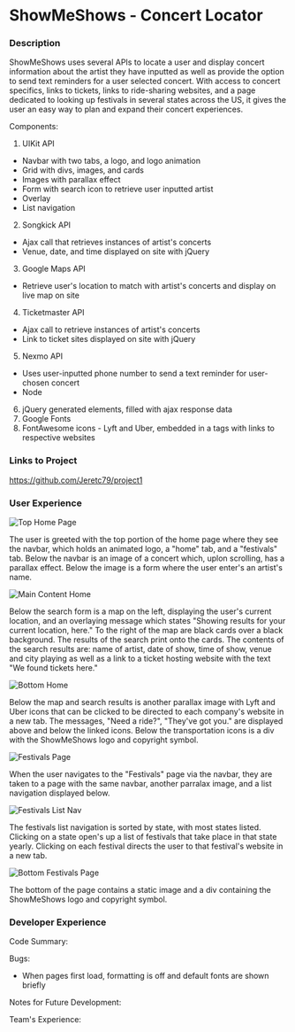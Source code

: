 # ShowMeShows - Concert Locator

### Description

ShowMeShows uses several APIs to locate a user and display concert information about the artist they have inputted as well as provide the option to send text reminders for a user selected concert. With access to concert specifics, links to tickets, links to ride-sharing websites, and a page dedicated to looking up festivals in several states across the US, it gives the user an easy way to plan and expand their concert experiences.

Components:
1. UIKit API
 - Navbar with two tabs, a logo, and logo animation
 - Grid with divs, images, and cards
 - Images with parallax effect
 - Form with search icon to retrieve user inputted artist
 - Overlay
 - List navigation
2. Songkick API
 - Ajax call that retrieves instances of artist's concerts
 - Venue, date, and time displayed on site with jQuery
3. Google Maps API
 - Retrieve user's location to match with artist's concerts and display on live map on site
4. Ticketmaster API
- Ajax call to retrieve instances of artist's concerts
- Link to ticket sites displayed on site with jQuery
5. Nexmo API
- Uses user-inputted phone number to send a text reminder for user-chosen concert
- Node
6. jQuery generated elements, filled with ajax response data
7. Google Fonts
8. FontAwesome icons - Lyft and Uber, embedded in a tags with links to respective websites

### Links to Project

https://github.com/Jeretc79/project1

### User Experience

![Top Home Page](filler.jpg "Title")

The user is greeted with the top portion of the home page where they see the navbar, which holds an animated logo, a "home" tab, and a "festivals" tab. Below the navbar is an image of a concert which, uplon scrolling, has a parallax effect. Below the image is a form where the user enter's an artist's name.

![Main Content Home](filler.jpg "Title")

Below the search form is a map on the left, displaying the user's current location, and an overlaying message which states "Showing results for your current location, here." To the right of the map are black cards over a black background. The results of the search print onto the cards. The contents of the search results are: name of artist, date of show, time of show, venue and city playing as well as a link to a ticket hosting website with the text "We found tickets here."

![Bottom Home](filler.jpg "Title")

Below the map and search results is another parallax image with Lyft and Uber icons that can be clicked to be directed to each company's website in a new tab. The messages, "Need a ride?", "They've got you." are displayed above and below the linked icons. Below the transportation icons is a div with the ShowMeShows logo and copyright symbol.

![Festivals Page](filler.jpg "Title")

When the user navigates to the "Festivals" page via the navbar, they are taken to a page with the same navbar, another parralax image, and a list navigation displayed below.

![Festivals List Nav](filler.jpg "Title")

The festivals list navigation is sorted by state, with most states listed. Clicking on a state open's up a list of festivals that take place in that state yearly. Clicking on each festival directs the user to that festival's website in a new tab.

![Bottom Festivals Page](filler.jpg "Title")

The bottom of the page contains a static image and a div containing the ShowMeShows logo and copyright symbol.

### Developer Experience

Code Summary:

Bugs:
- When pages first load, formatting is off and default fonts are shown briefly

Notes for Future Development:

Team's Experience:





